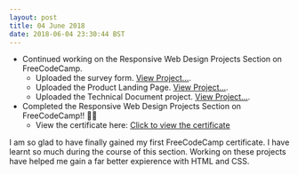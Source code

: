 ```yaml
---
layout: post
title: 04 June 2018 
date: 2018-06-04 23:30:44 BST
---
```


+ Continued working on the Responsive Web Design Projects Section on FreeCodeCamp.
  - Uploaded the survey form. [View Project...](https://codepen.io/JackTheWebDev/full/ZRQLdP).
  - Uploaded the Product Landing Page. [View Project...](https://codepen.io/JackTheWebDev/full/eKJoPN).
  - Uploaded the Technical Document project. [View Project...](https://codepen.io/JackTheWebDev/full/qKZbRb).
+ Completed the Responsive Web Design Projects Section on FreeCodeCamp!! 🎉🎊
  - View the certificate here: [Click to view the certificate](https://www.freecodecamp.org/certification/jackwebdev/responsive-web-design)
  
 I am so glad to have finally gained my first FreeCodeCamp certificate. I have learnt so much during the course of this section. Working on these projects have helped me gain a far better expierence with HTML and CSS.
  
  
 
